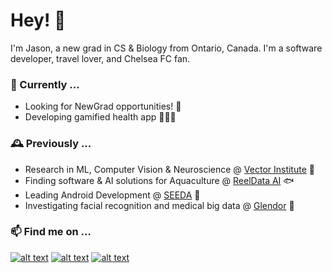 # Hey! 👋

I'm Jason, a new grad in CS & Biology from Ontario, Canada. I'm a software developer, travel lover, and Chelsea FC fan.

### 🔭 Currently ...
- Looking for NewGrad opportunities! 👀
- Developing gamified health app 🏃🏻‍♂️

### 🕰️ Previously ...
- Research in ML, Computer Vision & Neuroscience @ [Vector Institute](https://vectorinstitute.ai/) 🧠
- Finding software & AI solutions for Aquaculture @ [ReelData AI](https://www.lauriercaseteam.ca/) 🐟
- Leading Android Development @ [SEEDA](https://www.seeda.ca/) 🚧
- Investigating facial recognition and medical big data @ [Glendor](https://glendor.com/) 👥

### 📫 Find me on ...

<!-- icons  -->

[2.1]: http://tailaiwang.me/assets/images/icon_github.png (GitHub)
[3.1]: http://tailaiwang.me/assets/images/icon_web.png (Portfolio Website)
[4.1]: http://tailaiwang.me/assets/images/icon_linkedin.png (LinkedIn)

<!-- links to social media accounts -->

[2]: https://github.com/jasoncala
[3]: https://personal-portfolio-fawn-kappa.vercel.app/
[4]: https://www.linkedin.com/in/jason-cala/

  [![alt text][2.1]][2]
  [![alt text][3.1]][3]
  [![alt text][4.1]][4]


